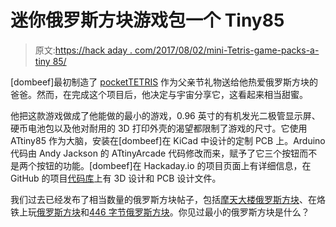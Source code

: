 # 迷你俄罗斯方块游戏包一个 Tiny85

> 原文:[https://hack aday . com/2017/08/02/mini-Tetris-game-packs-a-tiny 85/](https://hackaday.com/2017/08/02/mini-tetris-game-packs-a-tiny85/)

[dombeef]最初制造了 [pocketTETRIS](https://hackaday.io/project/26170-pocketetris) 作为父亲节礼物送给他热爱俄罗斯方块的爸爸。然而，在完成这个项目后，他决定与宇宙分享它，这看起来相当甜蜜。

他把这款游戏做成了他能做的最小的游戏，0.96 英寸的有机发光二极管显示屏、硬币电池包以及他对耐用的 3D 打印外壳的渴望都限制了游戏的尺寸。它使用 ATtiny85 作为大脑，安装在[dombeef]在 KiCad 中设计的定制 PCB 上。Arduino 代码由 Andy Jackson 的 ATtinyArcade 代码修改而来，赋予了它三个按钮而不是两个按钮的功能。[dombeef]在 Hackaday.io 的项目页面上有详细信息，在 GitHub 的项目[代码库](https://github.com/dombeef/pockeTETRIS)上有 3D 设计和 PCB 设计文件。

我们过去已经发布了相当数量的俄罗斯方块帖子，包括[摩天大楼俄罗斯方块](http://hackaday.com/2015/01/01/skyscraper-tetris-lets-the-city-know-how-good-or-bad-you-are/)、在烙铁上玩[俄罗斯方块](http://hackaday.com/2017/07/07/tetris-on-a-soldering-iron/)和[446 字节俄罗斯方块](http://hackaday.com/2016/10/06/tetris-in-446-bytes/)。你见过最小的俄罗斯方块是什么？